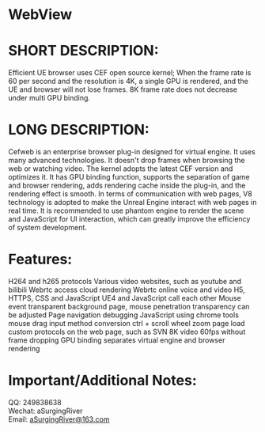# WebView
# SHORT DESCRIPTION:
Efficient UE browser uses CEF open source kernel; When the frame rate is 60 per second and the resolution is 4K, a single GPU is rendered, and the UE and browser will not lose frames. 8K frame rate does not decrease under multi GPU binding.

# LONG DESCRIPTION:
Cefweb is an enterprise browser plug-in designed for virtual engine. It uses many advanced technologies. It doesn't drop frames when browsing the web or watching video. The kernel adopts the latest CEF version and optimizes it. It has GPU binding function, supports the separation of game and browser rendering, adds rendering cache inside the plug-in, and the rendering effect is smooth. In terms of communication with web pages, V8 technology is adopted to make the Unreal Engine interact with web pages in real time. It is recommended to use phantom engine to render the scene and JavaScript for UI interaction, which can greatly improve the efficiency of system development.


# Features:
H264 and h265 protocols
Various video websites, such as youtube and bilibili
Webrtc access cloud rendering
Webrtc online voice and video
H5, HTTPS, CSS and JavaScript
UE4 and JavaScript call each other
Mouse event transparent background page, mouse penetration transparency can be adjusted
Page navigation
debugging JavaScript using chrome tools
mouse drag
input method conversion
ctrl + scroll wheel zoom page
load custom protocols on the web page, such as SVN
8K video 60fps without frame dropping
GPU binding separates virtual engine and browser rendering

# Important/Additional Notes:
QQ: 249838638  
Wechat: aSurgingRiver  
Email: aSurgingRiver@163.com  



